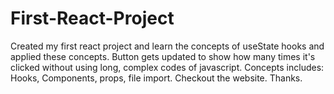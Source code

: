 # First-React-Project
Created my first react project and learn the concepts of useState hooks and applied these concepts.
Button gets updated to show how many times it's clicked without using long, complex codes of javascript.
Concepts includes: Hooks, Components, props, file import.
Checkout the website. Thanks.
